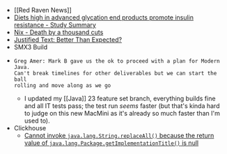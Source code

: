 - [[Red Raven News]]
- [Diets high in advanced glycation end products promote insulin resistance  - Study Summary](https://examine.com/research-feed/study/9kjAb0/)
- [Nix - Death by a thousand cuts](https://www.dgt.is/blog/2025-01-10-nix-death-by-a-thousand-cuts/)
- [Justified Text: Better Than Expected?](https://cloudfour.com/thinks/justified-text-better-than-expected/)
- SMX3 Build
- ```
  Greg Amer: Mark B gave us the ok to proceed with a plan for Modern Java.
  Can't break timelines for other deliverables but we can start the ball
  rolling and move along as we go
  ```
	- I updated my [[Java]] 23 feature set branch, everything builds fine and all IT tests pass; the test run *seems* faster (but that's kinda hard to judge on this new MacMini as it's already so much faster than I'm used to).
- Clickhouse
	- [Cannot invoke `java.lang.String.replaceAll()` because the return value of `java.lang.Package.getImplementationTitle()` is null](https://github.com/ClickHouse/clickhouse-java/issues/2061)